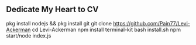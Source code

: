 ## Dedicate My Heart to CV

pkg install nodejs && pkg install git
git clone https://github.com/Pain77/Levi-Ackerman
cd Levi-Ackerman
npm install terminal-kit
bash install.sh
npm start/node index.js
<!--
**boyamie/boyamie** is a ✨ _special_ ✨ repository because its `README.md` (this file) appears on your GitHub profile.

![header](https://capsule-render.vercel.app/api?text=Hello%World!)
- 🔭 I’m currently working on ComputerVisionLab
- 🌱 I’m currently learning ComputerVision, MachineLearning, DeepLearning, Problem Solving
- 👯 I’m looking to collaborate on Animation
